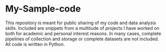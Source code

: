 # My-Sample-code
This repository is meant for public sharing of my code and data analysis skills. Included are snippets from a multitude of projects I have worked on both for academic and personal interest reasons. In many cases, complete pipelines of collection and storage or complete datasets are not included.  All code is written in Python.  
